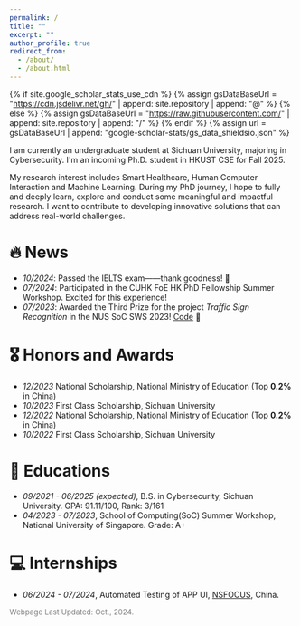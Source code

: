 ```yaml
---
permalink: /
title: ""
excerpt: ""
author_profile: true
redirect_from: 
  - /about/
  - /about.html
---
```


{% if site.google_scholar_stats_use_cdn %}
{% assign gsDataBaseUrl = "https://cdn.jsdelivr.net/gh/" | append: site.repository | append: "@" %}
{% else %}
{% assign gsDataBaseUrl = "https://raw.githubusercontent.com/" | append: site.repository | append: "/" %}
{% endif %}
{% assign url = gsDataBaseUrl | append: "google-scholar-stats/gs_data_shieldsio.json" %}

<span class='anchor' id='about-me'></span>

I am currently an undergraduate student at Sichuan University, majoring in Cybersecurity. I'm an incoming Ph.D. student in HKUST CSE for Fall 2025.

My research interest includes Smart Healthcare, Human Computer Interaction and Machine Learning. During my PhD journey, I hope to fully and deeply learn, explore and conduct some meaningful and impactful research. I want to contribute to developing innovative solutions that can address real-world challenges.


# 🔥 News
- *10/2024*: Passed the IELTS exam——thank goodness! 🎉
- *07/2024*: Participated in the CUHK FoE HK PhD Fellowship Summer Workshop. Excited for this experience!
- *07/2023*: Awarded the Third Prize for the project *Traffic Sign Recognition* in the NUS SoC SWS 2023! [Code](https://github.com/yx1ntan/Traffic_Sign_Recognition) 🎉


<!--
# 📝 Publication 

<div class='paper-box'><div class='paper-box-image'><div><div class="badge">CVPR 2016</div><img src='images/500x300.png' alt="sym" width="100%"></div></div>
<div class='paper-box-text' markdown="1">

[Deep Residual Learning for Image Recognition](https://openaccess.thecvf.com/content_cvpr_2016/papers/He_Deep_Residual_Learning_CVPR_2016_paper.pdf)

**Kaiming He**, Xiangyu Zhang, Shaoqing Ren, Jian Sun

[**Project**](https://scholar.google.com/citations?view_op=view_citation&hl=zh-CN&user=DhtAFkwAAAAJ&citation_for_view=DhtAFkwAAAAJ:ALROH1vI_8AC) <strong><span class='show_paper_citations' data='DhtAFkwAAAAJ:ALROH1vI_8AC'></span></strong>
- Lorem ipsum dolor sit amet, consectetur adipiscing elit. Vivamus ornare aliquet ipsum, ac tempus justo dapibus sit amet. 
</div>
</div>

- [Lorem ipsum dolor sit amet, consectetur adipiscing elit. Vivamus ornare aliquet ipsum, ac tempus justo dapibus sit amet](https://github.com), A, B, C, **CVPR 2020**
-->

# 🎖 Honors and Awards
- *12/2023* National Scholarship, National Ministry of Education (Top **0.2%** in China)
- *10/2023* First Class Scholarship, Sichuan University
- *12/2022* National Scholarship, National Ministry of Education (Top **0.2%** in China)
- *10/2022* First Class Scholarship, Sichuan University

# 📖 Educations
- *09/2021 - 06/2025 (expected)*, B.S. in Cybersecurity, Sichuan University. GPA: 91.11/100, Rank: 3/161
- *04/2023 - 07/2023*, School of Computing(SoC) Summer Workshop, National University of Singapore. Grade: A+

<!--
# 💬 Invited Talks
- *2021.06*, Lorem ipsum dolor sit amet, consectetur adipiscing elit. Vivamus ornare aliquet ipsum, ac tempus justo dapibus sit amet. 
- *2021.03*, Lorem ipsum dolor sit amet, consectetur adipiscing elit. Vivamus ornare aliquet ipsum, ac tempus justo dapibus sit amet.  \| [\[video\]](https://github.com/)
-->

# 💻 Internships
- *06/2024 - 07/2024*, Automated Testing of APP UI, [NSFOCUS](https://www.nsfocus.com.cn/), China.

<span style="color:gray; font-size: small;">Webpage Last Updated: Oct., 2024.</span>
